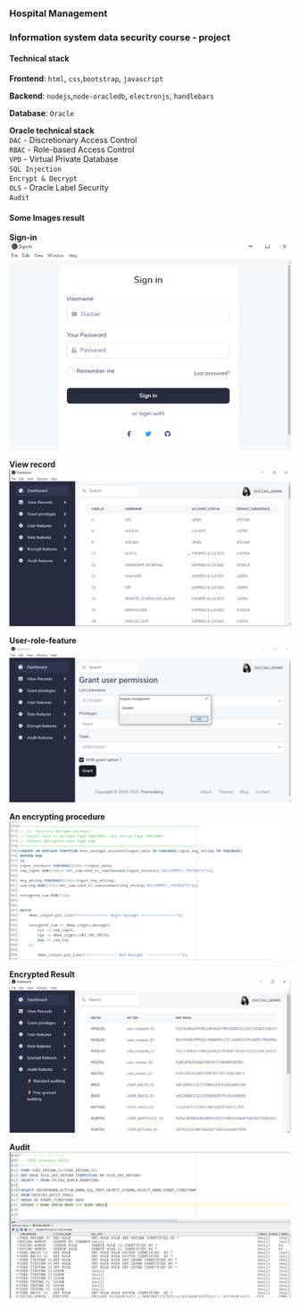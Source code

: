 ### Hospital Management

### Information system data security course - project

#### Technical stack

**Frontend**: `html`, `css`,`bootstrap`, `javascript`

**Backend**: `nodejs`,`node-oracledb`, `electronjs`, `handlebars`

**Database**: `Oracle`
<br/>

**Oracle technical stack**
<br/>
`DAC` - Discretionary Access Control
<br/>
`RBAC` - Role-based Access Control
<br/>
`VPD` - Virtual Private Database
<br/>
`SQL Injection`
<br/>
`Encrypt & Decrypt`
<br/>
`OLS` - Oracle Label Security
<br/>
`Audit`

#### Some Images result

**Sign-in**
![sign-in](/images/sign-in.png)

**View record**
![view-record](/images/view-record.png)

**User-role-feature**
![User-role-feature](/images/user-role-feature.png)

**An encrypting procedure**
![An encrypting procedure](/images/encryptprop.png)

**Encrypted Result**
![Encrypted Result](/images/encrypt.png)

**Audit**
![Audit](/images/standard-audit.png)
